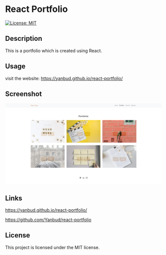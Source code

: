 # React Portfolio
[![License: MIT](https://img.shields.io/badge/License-MIT-yellow.svg)](https://opensource.org/licenses/MIT) 
## Description 
This is a portfolio which is created using React. 

## Usage
visit the website: <a href="https://yanbud.github.io/react-portfolio/">https://yanbud.github.io/react-portfolio/</a>
## Screenshot
 <p dir="auto"><img src="Screenshot.png" alt="Screenshot" style="max-width: 100%;" /></p>

## Links
<p dir="auto"><a href="https://yanbud.github.io/react-portfolio/" target="_blank">https://yanbud.github.io/react-portfolio/</a></p>
<p dir="auto"><a href="https://github.com/Yanbud/react-portfolio">https://github.com/Yanbud/react-portfolio</a></p>

## License
This project is licensed under the MIT license.
